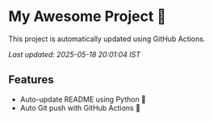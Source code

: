 # My Awesome Project 🚀

This project is automatically updated using GitHub Actions.

_Last updated: 2025-05-18 20:01:04 IST_

## Features
- Auto-update README using Python 🐍
- Auto Git push with GitHub Actions 🤖
